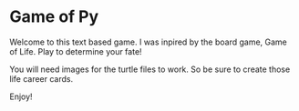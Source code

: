 # Game of Py
Welcome to this text based game. I was inpired by the board
game, Game of Life. Play to determine your fate!

You will need images for the turtle files to work. So be sure
to create those life career cards.

Enjoy!